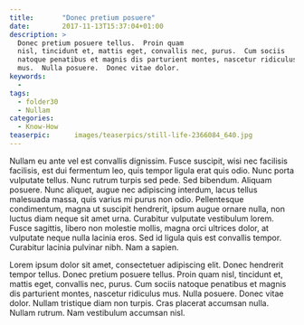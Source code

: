 ```yaml
---
title:       "Donec pretium posuere"
date:        2017-11-13T15:37:04+01:00
description: >
  Donec pretium posuere tellus.  Proin quam
  nisl, tincidunt et, mattis eget, convallis nec, purus.  Cum sociis
  natoque penatibus et magnis dis parturient montes, nascetur ridiculus
  mus.  Nulla posuere.  Donec vitae dolor.
keywords:
  -
tags:
  - folder30
  - Nullam
categories:
  - Know-How
teaserpic:      images/teaserpics/still-life-2366084_640.jpg
---
```



Nullam eu ante vel est convallis dignissim.  Fusce suscipit, wisi nec
facilisis facilisis, est dui fermentum leo, quis tempor ligula erat
quis odio.  Nunc porta vulputate tellus.  Nunc rutrum turpis sed pede.
Sed bibendum.  Aliquam posuere.  Nunc aliquet, augue nec adipiscing
interdum, lacus tellus malesuada massa, quis varius mi purus non odio.
Pellentesque condimentum, magna ut suscipit hendrerit, ipsum augue
ornare nulla, non luctus diam neque sit amet urna.  Curabitur
vulputate vestibulum lorem.  Fusce sagittis, libero non molestie
mollis, magna orci ultrices dolor, at vulputate neque nulla lacinia
eros.  Sed id ligula quis est convallis tempor.  Curabitur lacinia
pulvinar nibh.  Nam a sapien.

Lorem ipsum dolor sit amet, consectetuer adipiscing elit.  Donec
hendrerit tempor tellus.  Donec pretium posuere tellus.  Proin quam
nisl, tincidunt et, mattis eget, convallis nec, purus.  Cum sociis
natoque penatibus et magnis dis parturient montes, nascetur ridiculus
mus.  Nulla posuere.  Donec vitae dolor.  Nullam tristique diam non
turpis.  Cras placerat accumsan nulla.  Nullam rutrum.  Nam vestibulum
accumsan nisl.
